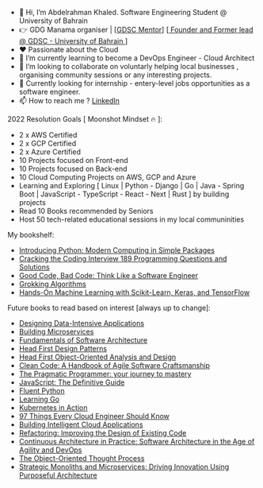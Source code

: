- 👋 Hi, I’m Abdelrahman Khaled. Software Engineering Student @ University of Bahrain
- 👉 GDG Manama organiser |  [[GDSC Mentor](https://developers.google.com/community/gdsc)] [[ Founder and Former lead @ GDSC - University of Bahrain ](https://gdsc.community.dev/university-of-bahrain/)]
- ❤️ Passionate about the Cloud  
- 🌱 I’m currently learning to become a DevOps Engineer - Cloud Architect
- 💞️ I’m looking to collaborate on voluntarly helping local businesses , organising community sessions or any interesting projects.
- 👀 Currently looking for internship - entery-level jobs opportunities as a software engineer. 
- 📫 How to reach me ? [LinkedIn](https://www.linkedin.com/in/abdelrahman-khalid/)

2022 Resolution Goals [ Moonshot Mindset 🔥 ]:
- 2 x AWS Certified
- 2 x GCP Certified
- 2 x Azure Certified
- 10 Projects focused on Front-end
- 10 Projects focused on Back-end
- 10 Cloud Computing Projects on AWS, GCP and Azure
- Learning and Exploring [ Linux | Python - Django | Go | Java - Spring Boot | JavaScript - TypeScript - React - Next | Rust ] by building projects
- Read 10 Books recommended by Seniors
- Host 50 tech-related educational sessions in my local communinities

My bookshelf:
- [Introducing Python: Modern Computing in Simple Packages](https://learning.oreilly.com/library/view/introducing-python-2nd/9781492051374/)
- [Cracking the Coding Interview 189 Programming Questions and Solutions](https://www.amazon.com/Cracking-Coding-Interview-Programming-Questions/dp/0984782850/ref=sr_1_1?crid=16AYP5VGQUMIV&dchild=1&keywords=cracking+the+coding+interview&qid=1631049475&sprefix=cracking+the%2Caps%2C423&sr=8-1)
- [Good Code, Bad Code: Think Like a Software Engineer](https://www.manning.com/books/good-code-bad-code?query=Good%20Code,%20Bad%20Code)
- [Grokking Algorithms](https://learning.oreilly.com/library/view/grokking-algorithms/9781617292231/)
- [Hands-On Machine Learning with Scikit-Learn, Keras, and TensorFlow](https://learning.oreilly.com/library/view/hands-on-machine-learning/9781492032632/)

Future books to read based on interest [always up to change]:
- [Designing Data-Intensive Applications](https://learning.oreilly.com/library/view/designing-data-intensive-applications/9781491903063/)
- [Building Microservices](https://learning.oreilly.com/library/view/building-microservices-2nd/9781492034018/)
- [Fundamentals of Software Architecture](https://learning.oreilly.com/library/view/fundamentals-of-software/9781492043447/)
- [Head First Design Patterns](https://learning.oreilly.com/library/view/head-first-design/9781492077992/)
- [Head First Object-Oriented Analysis and Design](https://learning.oreilly.com/library/view/head-first-object-oriented/0596008678/)
- [Clean Code: A Handbook of Agile Software Craftsmanship](https://learning.oreilly.com/library/view/clean-code-a/9780136083238/)
- [The Pragmatic Programmer: your journey to mastery](https://learning.oreilly.com/library/view/the-pragmatic-programmer/9780135956977/)
- [JavaScript: The Definitive Guide](https://learning.oreilly.com/library/view/javascript-the-definitive/9781491952016/)
- [Fluent Python](https://learning.oreilly.com/library/view/fluent-python-2nd/9781492056348/)
- [Learning Go](https://learning.oreilly.com/library/view/learning-go/9781492077206/)
- [Kubernetes in Action](https://learning.oreilly.com/library/view/kubernetes-in-action/9781617293726/)
- [97 Things Every Cloud Engineer Should Know](https://learning.oreilly.com/library/view/97-things-every/9781492076728/)
- [Building Intelligent Cloud Applications](https://learning.oreilly.com/library/view/building-intelligent-cloud/9781492052319/)
- [Refactoring: Improving the Design of Existing Code](https://learning.oreilly.com/library/view/refactoring-improving-the/9780134757681/)
- [Continuous Architecture in Practice: Software Architecture in the Age of Agility and DevOps](https://learning.oreilly.com/library/view/continuous-architecture-in/9780136523796/)
- [The Object-Oriented Thought Process](https://learning.oreilly.com/library/view/the-object-oriented-thought/9780135182130/)
- [Strategic Monoliths and Microservices: Driving Innovation Using Purposeful Architecture](https://learning.oreilly.com/library/view/strategic-monoliths-and/9780137355600/)


<!---
AKhalid-projects/AKhalid-projects is a ✨ special ✨ repository because its `README.md` (this file) appears on your GitHub profile.
You can click the Preview link to take a look at your changes.
--->

